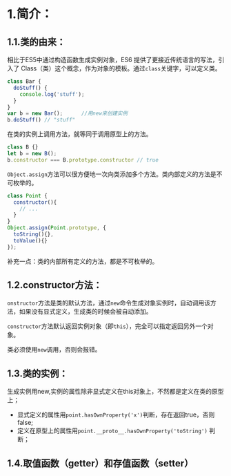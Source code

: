 # 1.简介：

## 1.1.类的由来：
相比于ES5中通过构造函数生成实例对象，ES6 提供了更接近传统语言的写法，引入了 Class（类）这个概念，作为对象的模板。通过`class`关键字，可以定义类。

```javascript
class Bar {
  doStuff() {
    console.log('stuff');
  }
}
var b = new Bar();		//用new来创建实例
b.doStuff() // "stuff"
```

在类的实例上调用方法，就等同于调用原型上的方法。
```javascript
class B {}
let b = new B();
b.constructor === B.prototype.constructor // true
```

`Object.assign`方法可以很方便地一次向类添加多个方法。类内部定义的方法是不可枚举的。
```javascript
class Point {
  constructor(){
    // ...
  }
}
Object.assign(Point.prototype, {
  toString(){},
  toValue(){}
});
```
补充一点：类的内部所有定义的方法，都是不可枚举的。

## 1.2.constructor方法：
`onstructor`方法是类的默认方法，通过`new`命令生成对象实例时，自动调用该方法，如果没有显式定义，生成类的时候会被自动添加。

`constructor`方法默认返回实例对象（即`this`），完全可以指定返回另外一个对象。

类必须使用`new`调用，否则会报错。

## 1.3.类的实例：
生成实例用new,实例的属性除非显式定义在this对象上，不然都是定义在类的原型上；
- 显式定义的属性用`point.hasOwnProperty('x')`判断，存在返回true，否则false;
- 定义在原型上的属性用`point.__proto__.hasOwnProperty('toString')` 判断；

## 1.4.取值函数（getter）和存值函数（setter）

<!--stackedit_data:
eyJoaXN0b3J5IjpbNDk5MTc4OTMxLDY5MTAzNTY3M119
-->